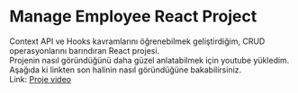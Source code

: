# Manage Employee React Project
Context API ve Hooks kavramlarını öğrenebilmek geliştirdiğim, CRUD operasyonlarını barındıran React projesi. <br/>
Projenin nasıl göründüğünü daha güzel anlatabilmek için youtube yükledim. Aşağıda ki linkten son halinin nasıl göründüğüne bakabilirsiniz. <br/>
Link: [Proje video](https://www.youtube.com/watch?v=R84DHp4Lg8o)


